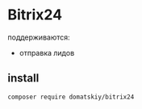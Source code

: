 # Bitrix24

поддерживаются:

* отправка лидов


## install 

```
composer require domatskiy/bitrix24
```

